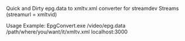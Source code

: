 Quick and Dirty epg.data to xmltv.xml converter for streamdev Streams (streamurl = xmltvid)


Usage Example:
        EpgConvert.exe /video/epg.data /path/where/you/want/it/xmltv.xml localhost:3000
